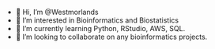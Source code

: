 - 👋 Hi, I’m @Westmorlands
- 👀 I’m interested in Bioinformatics and Biostatistics 
- 🌱 I’m currently learning Python, RStudio, AWS, SQL.
- 💞️ I’m looking to collaborate on any bioinformatics projects.

<!---
Westmorlands/Westmorlands is a ✨ special ✨ repository because its `README.md` (this file) appears on your GitHub profile.
You can click the Preview link to take a look at your changes.
--->
